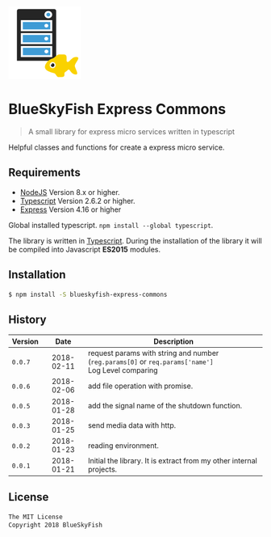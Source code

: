 
![BlueSkyFish Express Commons](logo.png)

# BlueSkyFish Express Commons

> A small library for express micro services written in typescript

Helpful classes and functions for create a express micro service.


## Requirements

* [NodeJS][nodejs] Version 8.x or higher.
* [Typescript][typescript] Version 2.6.2 or higher.
* [Express][express] Version 4.16 or higher

Global installed typescript. `npm install --global typescript`.

The library is written in [Typescript][typescript]. During the installation of the library it will be compiled into Javascript **ES2015** modules.


## Installation


```bash
$ npm install -S blueskyfish-express-commons
```


## History

| Version    | Date       | Description
|------------|:----------:|--------------------------------------------
| `0.0.7`    | 2018-02-11 | request params with string and number (`reg.params[0]` or `req.params['name']`<br>Log Level comparing
| `0.0.6`    | 2018-02-06 | add file operation with promise.
| `0.0.5`    | 2018-01-28 | add the signal name of the shutdown function.
| `0.0.3`    | 2018-01-25 | send media data with http.
| `0.0.2`    | 2018-01-23 | reading environment.
| `0.0.1`    | 2018-01-21 | Initial the library. It is extract from my other internal projects.


## License

```text
The MIT License
Copyright 2018 BlueSkyFish
```

[nodejs]: https://nodejs.org/en/
[typescript]: https://www.typescriptlang.org/
[express]: https://expressjs.com/
